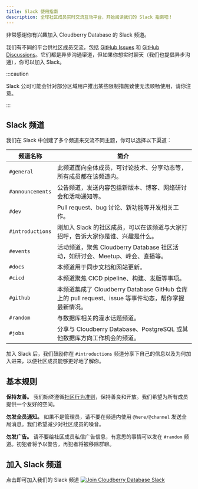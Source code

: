 ```yaml
---
title: Slack 使用指南
description: 全球社区成员实时交流互动平台，开始阅读我们的 Slack 指南吧！
---
```


非常感谢你有兴趣加入 Cloudberry Database 的 Slack 频道。

我们有不同的平台供社区成员交流，包括 [GitHub
Issues](https://github.com/cloudberrydb/cloudberrydb/issues) 和 [GitHub
Discussions](https://github.com/orgs/cloudberrydb/discussions)。它们都是异步沟通渠道，但如果你想实时聊天（我们也提倡异步沟通），你可以加入 Slack。

:::caution

Slack 公司可能会针对部分区域用户推出某些限制措施致使无法顺畅使用，请你注意。

:::

## Slack 频道

我们在 Slack 中创建了多个频道来交流不同主题，你可以选择以下渠道：

| 频道名称         | 简介                                                                                                |
|------------------|-----------------------------------------------------------------------------------------------------|
| `#general`       | 此频道面向全体成员，可讨论技术、分享动态等，所有成员都在该频道内。                                  |
| `#announcements` | 公告频道，发送内容包括新版本、博客、网络研讨会和活动通知等。                                        |
| `#dev`           | Pull request、bug 讨论、新功能等开发相关工作。                                                      |
| `#introductions` | 刚加入 Slack 的社区成员，可以在该频道与大家打招呼，告诉大家你是谁、兴趣是什么。                     |
| `#events`        | 活动频道，聚焦 Cloudberry Database 社区活动，如研讨会、Meetup、峰会、直播等。                       |
| `#docs`          | 本频道用于同步文档和网站更新。                                                                      |
| `#cicd`          | 本频道聚焦 CICD pipeline、构建、发版等事项。                                                        |
| `#github`        | 本频道集成了 Cloudberry Database GitHub 仓库上的 pull request、issue 等事件动态，帮你掌握最新情况。 |
| `#random`        | 与数据库相关的灌水话题频道。                                                                        |
| `#jobs`          | 分享与 Cloudberry Database、PostgreSQL 或其他数据库方向工作机会的频道。                             |

加入 Slack 后，我们鼓励你在 `#introductions` 频道分享下自己的信息以及为何加入进来，以便社区成员能够更好地了解你。

## 基本规则

**保持友善。** 我们始终遵循[社区行为准则](https://cloudberrydb.org/zh/community/coc)，保持善良和开放。我们希望为所有成员提供一个友好的空间。

**勿发全员通知。** 如果不是管理员，请不要在频道内使用 `@here/@channel` 发送全局消息。我们希望减少对社区成员的噪音。

**勿发广告。** 请不要给社区成员私信广告信息，有意思的事情可以发在 `#random` 频道。初犯者将予以警告，再犯者将被移除群聊。

## 加入 Slack 频道

点击即可加入我们的 Slack 频道 [![Join Cloudberry Database Slack](/img/slack_button.svg)](https://communityinviter.com/apps/cloudberrydb/welcome)
